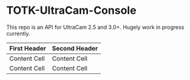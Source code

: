 # TOTK-UltraCam-Console
This repo is an API for UltraCam 2.5 and 3.0+. Hugely work in progress currently.

| First Header  | Second Header |
| ------------- | ------------- |
| Content Cell  | Content Cell  |
| Content Cell  | Content Cell  |